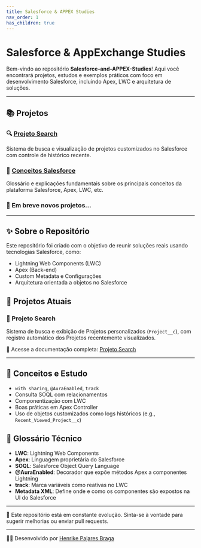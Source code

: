 ```yaml
---
title: Salesforce & APPEX Studies
nav_order: 1
has_children: true
---
```


# Salesforce & AppExchange Studies

Bem-vindo ao repositório **Salesforce-and-APPEX-Studies**! Aqui você encontrará projetos, estudos e exemplos práticos com foco em desenvolvimento Salesforce, incluindo Apex, LWC e arquitetura de soluções.

---

## 📚 Projetos

### 🔍 [Projeto Search](docs/searchProject.md)
Sistema de busca e visualização de projetos customizados no Salesforce com controle de histórico recente.

### 🧠 [Conceitos Salesforce](/docs/conceitosSalesforce.md)
Glossário e explicações fundamentais sobre os principais conceitos da plataforma Salesforce, Apex, LWC, etc.

### 🚧 Em breve novos projetos...

---

## ✨ Sobre o Repositório

Este repositório foi criado com o objetivo de reunir soluções reais usando tecnologias Salesforce, como:
- Lightning Web Components (LWC)
- Apex (Back-end)
- Custom Metadata e Configurações
- Arquitetura orientada a objetos no Salesforce

## 🚀 Projetos Atuais

### 📌 Projeto Search
Sistema de busca e exibição de Projetos personalizados (`Project__c`), com registro automático dos Projetos recentemente visualizados.

🔗 Acesse a documentação completa: [Projeto Search](./ProjetoSearch.md)

---

## 🧠 Conceitos e Estudo
- `with sharing`, `@AuraEnabled`, `track`
- Consulta SOQL com relacionamentos
- Componentização com LWC
- Boas práticas em Apex Controller
- Uso de objetos customizados como logs históricos (e.g., `Recent_Viewed_Project__c`)

## 📘 Glossário Técnico
- **LWC**: Lightning Web Components
- **Apex**: Linguagem proprietária do Salesforce
- **SOQL**: Salesforce Object Query Language
- **@AuraEnabled**: Decorador que expõe métodos Apex a componentes Lightning
- **track**: Marca variáveis como reativas no LWC
- **Metadata XML**: Define onde e como os componentes são expostos na UI do Salesforce

---

📌 Este repositório está em constante evolução. Sinta-se à vontade para sugerir melhorias ou enviar pull requests.

---

🧑‍💻 Desenvolvido por [Henrike Pajares Braga](https://github.com/Henrike-PB)


